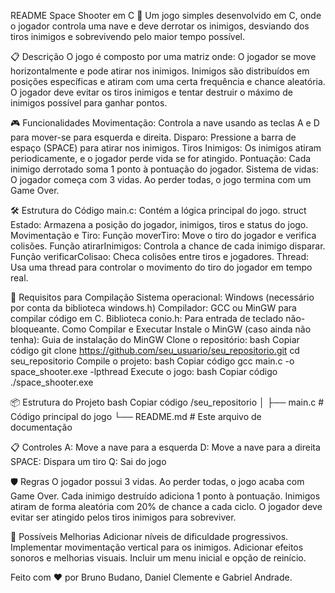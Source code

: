 README
Space Shooter em C 🚀
Um jogo simples desenvolvido em C, onde o jogador controla uma nave e deve derrotar os inimigos, desviando dos tiros inimigos e sobrevivendo pelo maior tempo possível.

📋 Descrição
O jogo é composto por uma matriz onde:
O jogador se move horizontalmente e pode atirar nos inimigos.
Inimigos são distribuídos em posições específicas e atiram com uma certa frequência e chance aleatória.
O jogador deve evitar os tiros inimigos e tentar destruir o máximo de inimigos possível para ganhar pontos.

🎮 Funcionalidades
Movimentação: Controla a nave usando as teclas A e D para mover-se para esquerda e direita.
Disparo: Pressione a barra de espaço (SPACE) para atirar nos inimigos.
Tiros Inimigos: Os inimigos atiram periodicamente, e o jogador perde vida se for atingido.
Pontuação: Cada inimigo derrotado soma 1 ponto à pontuação do jogador.
Sistema de vidas: O jogador começa com 3 vidas. Ao perder todas, o jogo termina com um Game Over.

🛠️ Estrutura do Código
main.c: Contém a lógica principal do jogo.
struct Estado: Armazena a posição do jogador, inimigos, tiros e status do jogo.
Movimentação e Tiro:
Função moverTiro: Move o tiro do jogador e verifica colisões.
Função atirarInimigos: Controla a chance de cada inimigo disparar.
Função verificarColisao: Checa colisões entre tiros e jogadores.
Thread: Usa uma thread para controlar o movimento do tiro do jogador em tempo real.

💾 Requisitos para Compilação
Sistema operacional: Windows (necessário por conta da biblioteca windows.h)
Compilador: GCC ou MinGW para compilar código em C.
Biblioteca conio.h: Para entrada de teclado não-bloqueante.
Como Compilar e Executar
Instale o MinGW (caso ainda não tenha):
Guia de instalação do MinGW
Clone o repositório:
bash
Copiar código
git clone https://github.com/seu_usuario/seu_repositorio.git
cd seu_repositorio
Compile o projeto:
bash
Copiar código
gcc main.c -o space_shooter.exe -lpthread
Execute o jogo:
bash
Copiar código
./space_shooter.exe

📦 Estrutura do Projeto
bash
Copiar código
/seu_repositorio
│
├── main.c           # Código principal do jogo
└── README.md        # Este arquivo de documentação

📋 Controles
A: Move a nave para a esquerda
D: Move a nave para a direita
SPACE: Dispara um tiro
Q: Sai do jogo

🛡️ Regras
O jogador possui 3 vidas. Ao perder todas, o jogo acaba com Game Over.
Cada inimigo destruído adiciona 1 ponto à pontuação.
Inimigos atiram de forma aleatória com 20% de chance a cada ciclo.
O jogador deve evitar ser atingido pelos tiros inimigos para sobreviver.

🐞 Possíveis Melhorias
Adicionar níveis de dificuldade progressivos.
Implementar movimentação vertical para os inimigos.
Adicionar efeitos sonoros e melhorias visuais.
Incluir um menu inicial e opção de reinício.

Feito com ❤️ por Bruno Budano, Daniel Clemente e Gabriel Andrade.
